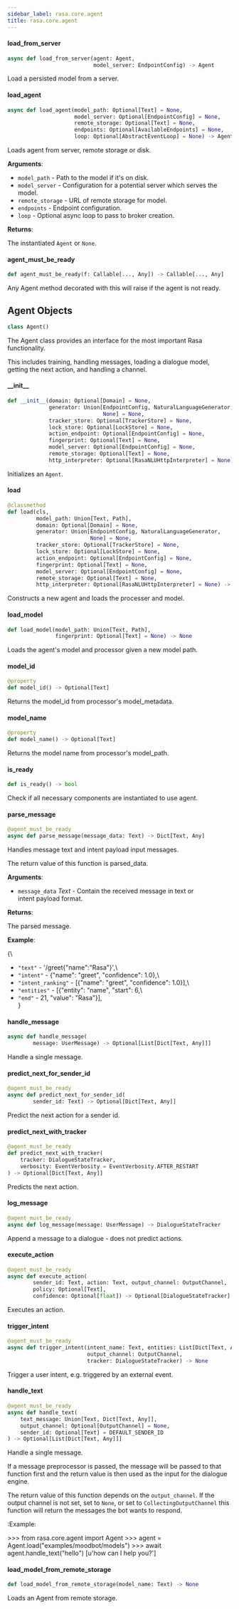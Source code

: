 ```yaml
---
sidebar_label: rasa.core.agent
title: rasa.core.agent
---
```

#### load\_from\_server

```python
async def load_from_server(agent: Agent,
                           model_server: EndpointConfig) -> Agent
```

Load a persisted model from a server.

#### load\_agent

```python
async def load_agent(model_path: Optional[Text] = None,
                     model_server: Optional[EndpointConfig] = None,
                     remote_storage: Optional[Text] = None,
                     endpoints: Optional[AvailableEndpoints] = None,
                     loop: Optional[AbstractEventLoop] = None) -> Agent
```

Loads agent from server, remote storage or disk.

**Arguments**:

- `model_path` - Path to the model if it&#x27;s on disk.
- `model_server` - Configuration for a potential server which serves the model.
- `remote_storage` - URL of remote storage for model.
- `endpoints` - Endpoint configuration.
- `loop` - Optional async loop to pass to broker creation.
  

**Returns**:

  The instantiated `Agent` or `None`.

#### agent\_must\_be\_ready

```python
def agent_must_be_ready(f: Callable[..., Any]) -> Callable[..., Any]
```

Any Agent method decorated with this will raise if the agent is not ready.

## Agent Objects

```python
class Agent()
```

The Agent class provides an interface for the most important Rasa functionality.

This includes training, handling messages, loading a dialogue model,
getting the next action, and handling a channel.

#### \_\_init\_\_

```python
def __init__(domain: Optional[Domain] = None,
             generator: Union[EndpointConfig, NaturalLanguageGenerator,
                              None] = None,
             tracker_store: Optional[TrackerStore] = None,
             lock_store: Optional[LockStore] = None,
             action_endpoint: Optional[EndpointConfig] = None,
             fingerprint: Optional[Text] = None,
             model_server: Optional[EndpointConfig] = None,
             remote_storage: Optional[Text] = None,
             http_interpreter: Optional[RasaNLUHttpInterpreter] = None)
```

Initializes an `Agent`.

#### load

```python
@classmethod
def load(cls,
         model_path: Union[Text, Path],
         domain: Optional[Domain] = None,
         generator: Union[EndpointConfig, NaturalLanguageGenerator,
                          None] = None,
         tracker_store: Optional[TrackerStore] = None,
         lock_store: Optional[LockStore] = None,
         action_endpoint: Optional[EndpointConfig] = None,
         fingerprint: Optional[Text] = None,
         model_server: Optional[EndpointConfig] = None,
         remote_storage: Optional[Text] = None,
         http_interpreter: Optional[RasaNLUHttpInterpreter] = None) -> Agent
```

Constructs a new agent and loads the processer and model.

#### load\_model

```python
def load_model(model_path: Union[Text, Path],
               fingerprint: Optional[Text] = None) -> None
```

Loads the agent&#x27;s model and processor given a new model path.

#### model\_id

```python
@property
def model_id() -> Optional[Text]
```

Returns the model_id from processor&#x27;s model_metadata.

#### model\_name

```python
@property
def model_name() -> Optional[Text]
```

Returns the model name from processor&#x27;s model_path.

#### is\_ready

```python
def is_ready() -> bool
```

Check if all necessary components are instantiated to use agent.

#### parse\_message

```python
@agent_must_be_ready
async def parse_message(message_data: Text) -> Dict[Text, Any]
```

Handles message text and intent payload input messages.

The return value of this function is parsed_data.

**Arguments**:

- `message_data` _Text_ - Contain the received message in text or\
  intent payload format.
  

**Returns**:

  The parsed message.
  

**Example**:

  {\
- `"text"` - &#x27;/greet{&quot;name&quot;:&quot;Rasa&quot;}&#x27;,\
- `"intent"` - {&quot;name&quot;: &quot;greet&quot;, &quot;confidence&quot;: 1.0},\
- `"intent_ranking"` - [{&quot;name&quot;: &quot;greet&quot;, &quot;confidence&quot;: 1.0}],\
- `"entities"` - [{&quot;entity&quot;: &quot;name&quot;, &quot;start&quot;: 6,\
- `"end"` - 21, &quot;value&quot;: &quot;Rasa&quot;}],\
  }

#### handle\_message

```python
async def handle_message(
        message: UserMessage) -> Optional[List[Dict[Text, Any]]]
```

Handle a single message.

#### predict\_next\_for\_sender\_id

```python
@agent_must_be_ready
async def predict_next_for_sender_id(
        sender_id: Text) -> Optional[Dict[Text, Any]]
```

Predict the next action for a sender id.

#### predict\_next\_with\_tracker

```python
@agent_must_be_ready
def predict_next_with_tracker(
    tracker: DialogueStateTracker,
    verbosity: EventVerbosity = EventVerbosity.AFTER_RESTART
) -> Optional[Dict[Text, Any]]
```

Predicts the next action.

#### log\_message

```python
@agent_must_be_ready
async def log_message(message: UserMessage) -> DialogueStateTracker
```

Append a message to a dialogue - does not predict actions.

#### execute\_action

```python
@agent_must_be_ready
async def execute_action(
        sender_id: Text, action: Text, output_channel: OutputChannel,
        policy: Optional[Text],
        confidence: Optional[float]) -> Optional[DialogueStateTracker]
```

Executes an action.

#### trigger\_intent

```python
@agent_must_be_ready
async def trigger_intent(intent_name: Text, entities: List[Dict[Text, Any]],
                         output_channel: OutputChannel,
                         tracker: DialogueStateTracker) -> None
```

Trigger a user intent, e.g. triggered by an external event.

#### handle\_text

```python
@agent_must_be_ready
async def handle_text(
    text_message: Union[Text, Dict[Text, Any]],
    output_channel: Optional[OutputChannel] = None,
    sender_id: Optional[Text] = DEFAULT_SENDER_ID
) -> Optional[List[Dict[Text, Any]]]
```

Handle a single message.

If a message preprocessor is passed, the message will be passed to that
function first and the return value is then used as the
input for the dialogue engine.

The return value of this function depends on the ``output_channel``. If
the output channel is not set, set to ``None``, or set
to ``CollectingOutputChannel`` this function will return the messages
the bot wants to respond.

:Example:

&gt;&gt;&gt; from rasa.core.agent import Agent
&gt;&gt;&gt; agent = Agent.load(&quot;examples/moodbot/models&quot;)
&gt;&gt;&gt; await agent.handle_text(&quot;hello&quot;)
[u&#x27;how can I help you?&#x27;]

#### load\_model\_from\_remote\_storage

```python
def load_model_from_remote_storage(model_name: Text) -> None
```

Loads an Agent from remote storage.

